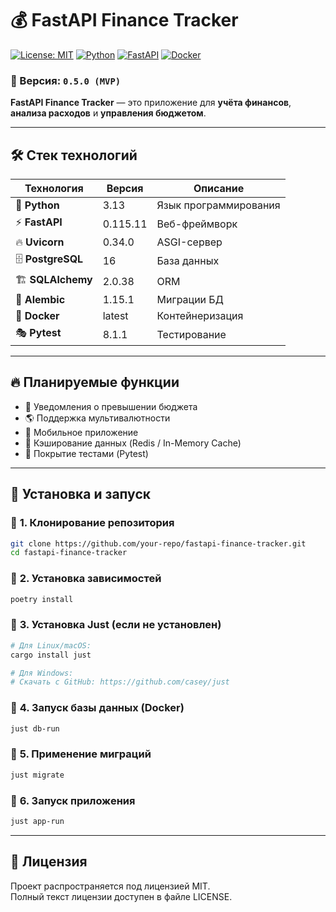 # 💰 FastAPI Finance Tracker

[![License: MIT](https://img.shields.io/badge/License-MIT-green.svg)](LICENSE)
[![Python](https://img.shields.io/badge/Python-3.13-blue.svg)](https://www.python.org/)
[![FastAPI](https://img.shields.io/badge/FastAPI-0.115.11-009688.svg)](https://fastapi.tiangolo.com/)
[![Docker](https://img.shields.io/badge/Docker-Supported-blue.svg)](https://www.docker.com/)

### 📌 Версия: `0.5.0 (MVP)`

**FastAPI Finance Tracker** — это приложение для **учёта финансов**, **анализа расходов** и **управления бюджетом**.

---

## 🛠️ **Стек технологий**
| Технология      | Версия  | Описание |
|----------------|---------|----------|
| 🐍 **Python**  | 3.13    | Язык программирования |
| ⚡ **FastAPI** | 0.115.11 | Веб-фреймворк |
| 🔥 **Uvicorn** | 0.34.0  | ASGI-сервер |
| 🗄️ **PostgreSQL** | 16 | База данных |
| 🏗️ **SQLAlchemy** | 2.0.38 | ORM |
| 🔄 **Alembic** | 1.15.1 | Миграции БД |
| 🐳 **Docker**  | latest  | Контейнеризация |
| 🎭 **Pytest**  | 8.1.1  | Тестирование |

---

## 🔥 **Планируемые функции**
* 🔔 Уведомления о превышении бюджета<br>
* 🌎 Поддержка мультивалютности<br>
* 📱 Мобильное приложение<br>
* 🚀 Кэширование данных (Redis / In-Memory Cache)<br>
* 🧪 Покрытие тестами (Pytest)<br>

---

## 🚀 **Установка и запуск**
### 🔹 **1. Клонирование репозитория**
```sh
git clone https://github.com/your-repo/fastapi-finance-tracker.git
cd fastapi-finance-tracker
```

### 🔹 **2. Установка зависимостей**
```sh
poetry install
```

### 🔹 **3. Установка Just (если не установлен)**
```sh
# Для Linux/macOS:
cargo install just

# Для Windows:
# Скачать с GitHub: https://github.com/casey/just
```

### 🔹 **4. Запуск базы данных (Docker)**
```sh
just db-run
```

### 🔹 **5. Применение миграций**
```sh
just migrate
```

### 🔹 **6. Запуск приложения**
```sh
just app-run
```

---

## 📜 **Лицензия**
Проект распространяется под лицензией MIT.<br>
Полный текст лицензии доступен в файле LICENSE.
